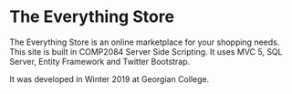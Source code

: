 <h1>The Everything Store</h1>

<p>The Everything Store is an online marketplace for your shopping needs.
    This site is built in COMP2084 Server Side Scripting.
    It uses MVC 5, SQL Server, Entity Framework and Twitter Bootstrap.</p>
<p> It was developed in Winter 2019 at Georgian College.<p>